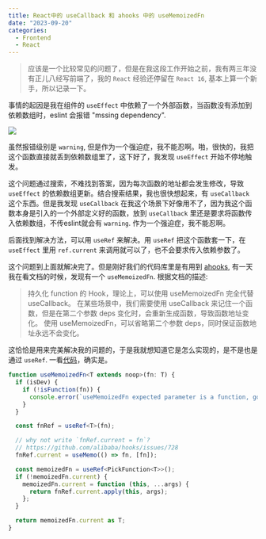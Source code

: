 ```yaml
---
title: React中的 useCallback 和 ahooks 中的 useMemoizedFn
date: "2023-09-20"
categories:
  - Frontend
  - React
---
```


> 应该是一个比较常见的问题了，但是在我这段工作开始之前，我有两三年没有正儿八经写前端了，我的 `React` 经验还停留在 `React 16`, 基本上算一个新手，所以记录一下。

事情的起因是我在组件的 `useEffect` 中依赖了一个外部函数，当函数没有添加到依赖数组时，eslint 会报错 "mssing dependency".

<img src="https://s2.loli.net/2023/09/21/CBbOykuAm6VFW7N.png"/>

虽然报错级别是 `warning`, 但是作为一个强迫症，我不能忍啊。啪，很快的，我把这个函数直接就丢到依赖数组里了，这下好了，我发现 `useEffect` 开始不停地触发。

这个问题通过搜索，不难找到答案，因为每次函数的地址都会发生修改，导致 `useEffect` 的依赖数组更新。结合搜索结果，我也很快想起来，有 `useCallback` 这个东西。但是我发现 `useCallback` 在我这个场景下好像用不了，因为我这个函数本身是引入的一个外部定义好的函数，放到 `useCallback` 里还是要求将函数传入依赖数组，不传eslint就会有 `warning`. 作为一个强迫症，我不能忍啊。

后面找到解决方法，可以用 `useRef` 来解决。用 `useRef` 把这个函数套一下，在 `useEffect` 里用 `ref.current` 来调用就可以了，也不会要求传入依赖参数了。

这个问题到上面就解决完了。但是刚好我们的代码库里是有用到 [ahooks](https://ahooks.js.org/), 有一天我在看文档的时候，发现有一个 `useMemoizedFn`. 根据文档的描述:

> 持久化 function 的 Hook，理论上，可以使用 useMemoizedFn 完全代替 useCallback。
> 在某些场景中，我们需要使用 useCallback 来记住一个函数，但是在第二个参数 deps 变化时，会重新生成函数，导致函数地址变化。
> 使用 useMemoizedFn，可以省略第二个参数 deps，同时保证函数地址永远不会变化。

这恰恰是用来完美解决我的问题的，于是我就想知道它是怎么实现的，是不是也是通过 `useRef`. 一看[代码](https://github.com/alibaba/hooks/blob/5412bb719de1666ff2e947dfa3e1d231b7f9746f/packages/hooks/src/useMemoizedFn/index.ts#L12)，确实是。

```TypeScript
function useMemoizedFn<T extends noop>(fn: T) {
  if (isDev) {
    if (!isFunction(fn)) {
      console.error(`useMemoizedFn expected parameter is a function, got ${typeof fn}`);
    }
  }

  const fnRef = useRef<T>(fn);

  // why not write `fnRef.current = fn`?
  // https://github.com/alibaba/hooks/issues/728
  fnRef.current = useMemo(() => fn, [fn]);

  const memoizedFn = useRef<PickFunction<T>>();
  if (!memoizedFn.current) {
    memoizedFn.current = function (this, ...args) {
      return fnRef.current.apply(this, args);
    };
  }

  return memoizedFn.current as T;
}
```

